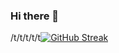 ### Hi there 👋
/t/t/t/t/t[![GitHub Streak](http://github-readme-streak-stats.herokuapp.com?user=s4shantanu&theme=github-dark&hide_border=true&date_format=M%20j%5B%2C%20Y%5D)](https://git.io/streak-stats)
